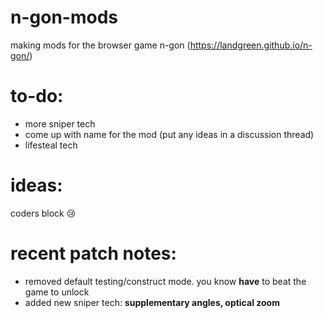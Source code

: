 # n-gon-mods
making mods for the browser game n-gon (https://landgreen.github.io/n-gon/)

# to-do:
- more sniper tech
- come up with name for the mod (put any ideas in a discussion thread)
- lifesteal tech

# ideas:
coders block 😢

# recent patch notes:
- removed default testing/construct mode. you know ****have**** to beat the game to unlock
- added new sniper tech: ****supplementary angles, optical zoom****

